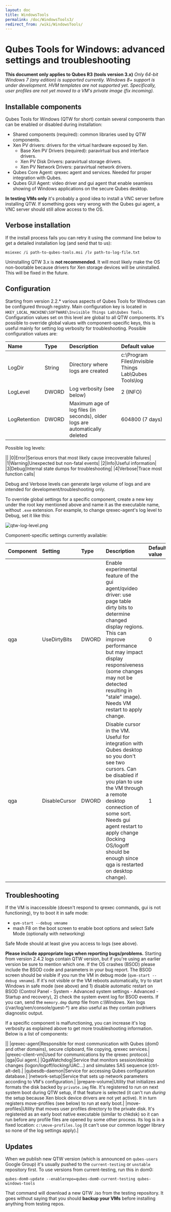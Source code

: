 ```yaml
---
layout: doc
title: WindowsTools
permalink: /doc/WindowsTools3/
redirect_from: /wiki/WindowsTools/
---
```


Qubes Tools for Windows: advanced settings and troubleshooting
==============================================================

**This document only applies to Qubes R3 (tools version 3.x)**
*Only 64-bit Windows 7 (any edition) is supported currently. Windows 8+ support is under development.*
*HVM templates are not supported yet. Specifically, user profiles are not yet moved to a VM's private image (fix incoming).*

Installable components
----------------------

Qubes Tools for Windows (QTW for short) contain several components than can be enabled or disabled during installation:

- Shared components (required): common libraries used by QTW components.
- Xen PV drivers: drivers for the virtual hardware exposed by Xen.
   - Base Xen PV Drivers (required): paravirtual bus and interface drivers.
   - Xen PV Disk Drivers: paravirtual storage drivers.
   - Xen PV Network Drivers: paravirtual network drivers.
- Qubes Core Agent: qrexec agent and services. Needed for proper integration with Qubes.
- Qubes GUI Agent: video driver and gui agent that enable seamless showing of Windows applications on the secure Qubes desktop.

**In testing VMs only** it's probably a good idea to install a VNC server before installing QTW. If something goes very wrong with the Qubes gui agent, a VNC server should still allow access to the OS.

Verbose installation
--------------------

If the install process fails you can retry it using the command line below to get a detailed installation log (and send that to us):

`msiexec /i path-to-qubes-tools.msi /lv path-to-log-file.txt`

Uninstalling QTW 3.x is **not recommended**. It will most likely make the OS non-bootable because drivers for Xen storage devices will be uninstalled. This will be fixed in the future.

Configuration
-------------

Starting from version 2.2.\* various aspects of Qubes Tools for Windows can be configured through registry. Main configuration key is located in `HKEY_LOCAL_MACHINE\SOFTWARE\Invisible Things Lab\Qubes Tools`. Configuration values set on this level are global to all QTW components. It's possible to override global values with component-specific keys, this is useful mainly for setting log verbosity for troubleshooting. Possible configuration values are:

|**Name**|**Type**|**Description**|**Default value**|
|:-------|:-------|:--------------|:----------------|
|LogDir|String|Directory where logs are created|c:\\Program Files\\Invisible Things Lab\\Qubes Tools\\log|
|LogLevel|DWORD|Log verbosity (see below)|2 (INFO)|
|LogRetention|DWORD|Maximum age of log files (in seconds), older logs are automatically deleted|604800 (7 days)|

Possible log levels:

||
|0|Error|Serious errors that most likely cause irrecoverable failures|
|1|Warning|Unexpected but non-fatal events|
|2|Info|Useful information|
|3|Debug|Internal state dumps for troubleshooting|
|4|Verbose|Trace most function calls|

Debug and Verbose levels can generate large volume of logs and are intended for development/troubleshooting only.

To override global settings for a specific component, create a new key under the root key mentioned above and name it as the executable name, without `.exe` extension. For example, to change qrexec-agent's log level to Debug, set it like this:

![qtw-log-level.png](/attachment/wiki/WindowsTools/qtw-log-level.png)

Component-specific settings currently available:

|**Component**|**Setting**|**Type**|**Description**|**Default value**|
|:------------|:----------|:-------|:--------------|:----------------|
|qga|UseDirtyBits|DWORD|Enable experimental feature of the gui agent/qvideo driver: use page table dirty bits to determine changed display regions. This can improve performance but may impact display responsiveness (some changes may not be detected resulting in "stale" image). Needs VM restart to apply change.|0|
|qga|DisableCursor|DWORD|Disable cursor in the VM. Useful for integration with Qubes desktop so you don't see two cursors. Can be disabled if you plan to use the VM through a remote desktop connection of some sort. Needs gui agent restart to apply change (locking OS/logoff should be enough since qga is restarted on desktop change).|1|

Troubleshooting
---------------

If the VM is inaccessible (doesn't respond to qrexec commands, gui is not functioning), try to boot it in safe mode:

-   `qvm-start --debug vmname`
-   mash F8 on the boot screen to enable boot options and select Safe Mode (optionally with networking)

Safe Mode should at least give you access to logs (see above).

**Please include appropriate logs when reporting bugs/problems.** Starting from version 2.4.2 logs contain QTW version, but if you're using an earlier version be sure to mention which one. If the OS crashes (BSOD) please include the BSOD code and parameters in your bug report. The BSOD screen should be visible if you run the VM in debug mode (`qvm-start --debug vmname`). If it's not visible or the VM reboots automatically, try to start Windows in safe mode (see above) and 1) disable automatic restart on BSOD (Control Panel - System - Advanced system settings - Advanced - Startup and recovery), 2) check the system event log for BSOD events. If you can, send the `memory.dmp` dump file from c:\Windows.
Xen logs (/var/log/xen/console/guest-*) are also useful as they contain pvdrivers diagnostic output.

If a specific component is malfunctioning, you can increase it's log verbosity as explained above to get more troubleshooting information. Below is a list of components:

||
|qrexec-agent|Responsible for most communication with Qubes (dom0 and other domains), secure clipboard, file copying, qrexec services.|
|qrexec-client-vm|Used for communications by the qrexec protocol.|
|qga|Gui agent.|
|QgaWatchdog|Service that monitors session/desktop changes (logon/logoff/locking/UAC...) and simulates SAS sequence (ctrl-alt-del).|
|qubesdb-daemon|Service for accessing Qubes configuration database.|
|network-setup|Service that sets up network parameters according to VM's configuration.|
|prepare-volume|Utility that initializes and formats the disk backed by `private.img` file. It's registered to run on next system boot during QTW setup, if that feature is selected (it can't run *during* the setup because Xen block device drivers are not yet active). It in turn registers move-profiles (see below) to run at early boot.|
|move-profiles|Utility that moves user profiles directory to the private disk. It's registered as an early boot native executable (similar to chkdsk) so it can run before any profile files are opened by some other process. Its log is in a fixed location: `c:\move-profiles.log` (it can't use our common logger library so none of the log settings apply).|

Updates
-------

When we publish new QTW version (which is announced on `qubes-users` Google Group) it's usually pushed to the `current-testing` or `unstable` repository first. To use versions from current-testing, run this in dom0:

`qubes-dom0-update --enablerepo=qubes-dom0-current-testing qubes-windows-tools`

That command will download a new QTW .iso from the testing repository. It goes without saying that you should **backup your VMs** before installing anything from testing repos.
